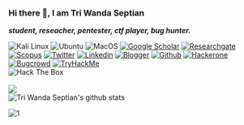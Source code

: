### Hi there 👋, I am Tri Wanda Septian
**_student, reseacher, pentester, ctf player, bug hunter._**

![Kali Linux](https://img.shields.io/badge/kalilinux-%23FCC624.svg?&style=for-the-badge&logo=linux&logoColor=white)
![Ubuntu](https://img.shields.io/badge/ubuntu-E95420?logo=ubuntu&logoColor=white&style=for-the-badge)
![MacOS](https://img.shields.io/badge/macos-999999?logo=apple&logoColor=white&style=for-the-badge)
[![Google Scholar](https://img.shields.io/badge/googlescholar-%234285F4.svg?&style=for-the-badge&logo=google-scholar&logoColor=white)](https://scholar.google.com.tw/citations?user=XMuXhkAAAAAJ&hl=en)
[![Researchgate](https://img.shields.io/badge/researchgate-%2300CCBB.svg?&style=for-the-badge&logo=researchgate&logoColor=white)](https://www.researchgate.net/profile/Tri_Septian)
[![Scopus](https://img.shields.io/badge/scopus-%23E9711C.svg?&style=for-the-badge&logo=scopus&logoColor=white)](https://www.scopus.com/authid/detail.uri?authorId=57194205196)
[![Twitter](https://img.shields.io/badge/twitter-%231DA1F2.svg?&style=for-the-badge&logo=twitter&logoColor=white)](https://twitter.com/twseptian_)
[![Linkedin](https://img.shields.io/badge/linkedin-%230077B5.svg?&style=for-the-badge&logo=linkedin&logoColor=white)](https://www.linkedin.com/in/twseptian/)
[![Blogger](https://img.shields.io/badge/blogger-%23FF5722.svg?&style=for-the-badge&logo=blogger&logoColor=white)](https://twseptian.blogspot.com/)
[![Github](https://img.shields.io/badge/github-%23100000.svg?&style=for-the-badge&logo=github&logoColor=white)](https://github.com/twseptian)
[![Hackerone](https://img.shields.io/badge/hackerone-%23494649.svg?&style=for-the-badge&logo=hackerone&logoColor=white)](https://hackerone.com/twseptian)
[![Bugcrowd](https://img.shields.io/badge/bugcrowd-%23FE7A16.svg?&style=for-the-badge&logo=bugcrowd&logoColor=white)](https://bugcrowd.com/twseptian)
[![TryHackMe](https://img.shields.io/badge/TryHackMe-%23100000.svg?&style=for-the-badge&logo=tryhackme&logoColor=white)](https://tryhackme.com/p/twsterlab)
<br>
<img src="http://www.hackthebox.eu/badge/image/183432" alt="Hack The Box">
<br>
<br>
<a href="https://www.buymeacoffee.com/twseptian"><img src="https://img.buymeacoffee.com/button-api/?text=Buy me a OSCP&emoji=👨‍💻&slug=twseptian&button_colour=FFDD00&font_colour=000000&font_family=Lato&outline_colour=000000&coffee_colour=ffffff"></a>
</br>
![Tri Wanda Septian's github stats](https://github-readme-stats.vercel.app/api?username=twseptian&theme=blue-green)

![1](https://github-readme-stats.vercel.app/api/top-langs/?username=twseptian&theme=blue-green)
